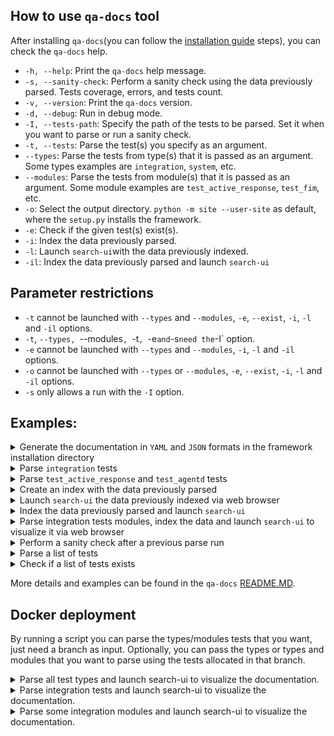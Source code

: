## How to use `qa-docs` tool

After installing `qa-docs`(you can follow the [installation guide](https://github.com/wazuh/wazuh-qa/wiki/QADOCS-tool-installation-guide)  steps), you can check the `qa-docs` help.

- `-h, --help`: Print the `qa-docs` help message.
- `-s, --sanity-check`: Perform a sanity check using the data previously parsed. Tests coverage, errors, and tests count.
- `-v, --version`: Print the `qa-docs` version.
- `-d, --debug`: Run in debug mode.
- `-I, --tests-path`: Specify the path of the tests to be parsed. Set it when you want to parse or run a sanity check.
- `-t, --tests`: Parse the test(s) you specify as an argument.
- `--types`: Parse the tests from type(s) that it is passed as an argument. Some types examples are `integration`, `system`, etc.
- `--modules`: Parse the tests from module(s) that it is passed as an argument. Some module examples are `test_active_response`, `test_fim`, etc.
- `-o`: Select the output directory. `python -m site --user-site` as default, where the `setup.py` installs the framework.
- `-e`: Check if the given test(s) exist(s).
- `-i`: Index the data previously parsed.
- `-l`: Launch `search-ui`with the data previously indexed.
- `-il`: Index the data previously parsed and launch `search-ui` 

## Parameter restrictions

- `-t` cannot be launched with `--types` and `--modules`, `-e`, `--exist`, `-i`, `-l` and `-il` options.
- `-t`, `--types, `--modules`, `-t`, `-e` and `-s` need the `-I` option.
- `-e` cannot be launched with `--types` and `--modules`, `-i`, `-l` and `-il` options.
- `-o` cannot be launched with `--types` or `--modules`, `-e`, `--exist`, `-i`, `-l` and `-il` options.
- `-s` only allows a run with the `-I` option.

## Examples:


<details>
<summary>Generate the documentation in <code>YAML</code> and <code>JSON</code> formats in the framework installation directory</summary>

```bash
qa-docs -I /path/to/tests/
```

</details>


<details>
<summary>Parse <code>integration</code> tests</summary>

```bash
qa-docs -I /path/to/tests/ --types integration
```

</details>

<details>
<summary>Parse <code>test_active_response</code> and <code>test_agentd</code> tests</summary>

```bash
qa-docs -I /path/to/tests/ --types integration --modules test_active_response test_agentd
```

</details>

<details>
<summary>Create an index with the data previously parsed</summary>

```bash
qa-docs -i index_name
```

</details>

<details>
<summary>Launch <code>search-ui</code> the data previously indexed via web browser</summary>

```bash
qa-docs -l index_name
```

</details>

<details>
<summary>Index the data previously parsed and launch <code>search-ui</code></summary>

```bash
qa-docs -il index_name
```

</details>

<details>
<summary>Parse integration tests modules, index the data and launch <code>search-ui</code> to visualize it via web browser</summary>

```bash
qa-docs -I /path/to/tests/ --types integration --modules test_active_response test_agentd -il index_name
```

</details>

<details>
<summary>Perform a sanity check after a previous parse run</summary>

```bash
qa-docs -I /path/to/tests/ -s
```

</details>

<details>
<summary>Parse a list of tests</summary>

```bash
qa-docs -I /path/to/tests/ -t test_cache test_general_settings_enabled
```

</details>

<details>
<summary>Check if a list of tests exists</summary>

```bash
qa-docs -I /path/to/tests/ -e test_cache test_general_settings_enabled
```

</details>

More details and examples can be found in the `qa-docs` [README.MD](https://github.com/wazuh/wazuh-qa/tree/1864-qa-docs-fixes/deps/wazuh_testing/wazuh_testing/qa_docs).

## Docker deployment

By running a script you can parse the types/modules tests that you want, just need a branch as input. Optionally, you can pass the types or types and modules that you want to parse using the tests allocated in that branch.

<details>
<summary>Parse all test types and launch search-ui to visualize the documentation.</summary>

```bash
./deploy_qa_docs.sh 1796-migrate-doc-schema-2
```

</details>


<details>
<summary>Parse integration tests and launch search-ui to visualize the documentation.</summary>

```bash
./deploy_qa_docs.sh 1796-migrate-doc-schema-2 integration
```

</details>


<details>
<summary>Parse some integration modules and launch search-ui to visualize the documentation.</summary>

```bash
./deploy_qa_docs.sh 1796-migrate-doc-schema-2 integration test_active_response test_agentd
```

</details>
